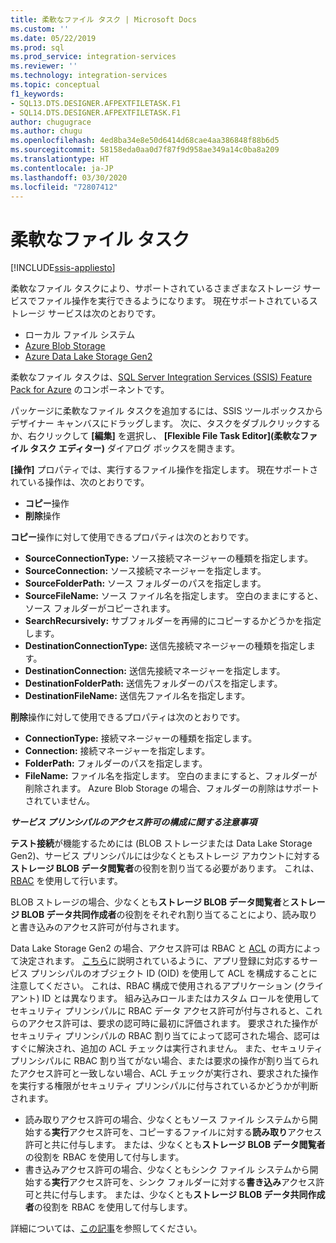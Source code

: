 ```yaml
---
title: 柔軟なファイル タスク | Microsoft Docs
ms.custom: ''
ms.date: 05/22/2019
ms.prod: sql
ms.prod_service: integration-services
ms.reviewer: ''
ms.technology: integration-services
ms.topic: conceptual
f1_keywords:
- SQL13.DTS.DESIGNER.AFPEXTFILETASK.F1
- SQL14.DTS.DESIGNER.AFPEXTFILETASK.F1
author: chugugrace
ms.author: chugu
ms.openlocfilehash: 4ed8ba34e8e50d6414d68cae4aa386848f88b6d5
ms.sourcegitcommit: 58158eda0aa0d7f87f9d958ae349a14c0ba8a209
ms.translationtype: HT
ms.contentlocale: ja-JP
ms.lasthandoff: 03/30/2020
ms.locfileid: "72807412"
---
```

# <a name="flexible-file-task"></a>柔軟なファイル タスク

[!INCLUDE[ssis-appliesto](../../includes/ssis-appliesto-ssvrpluslinux-asdb-asdw-xxx.md)]

柔軟なファイル タスクにより、サポートされているさまざまなストレージ サービスでファイル操作を実行できるようになります。
現在サポートされているストレージ サービスは次のとおりです。

- ローカル ファイル システム
- [Azure Blob Storage](https://azure.microsoft.com/services/storage/blobs/)
- [Azure Data Lake Storage Gen2](https://docs.microsoft.com/azure/storage/blobs/data-lake-storage-introduction)

柔軟なファイル タスクは、[SQL Server Integration Services (SSIS) Feature Pack for Azure](../../integration-services/azure-feature-pack-for-integration-services-ssis.md) のコンポーネントです。

パッケージに柔軟なファイル タスクを追加するには、SSIS ツールボックスからデザイナー キャンバスにドラッグします。 次に、タスクをダブルクリックするか、右クリックして **[編集]** を選択し、 **[Flexible File Task Editor]\(柔軟なファイル タスク エディター\)** ダイアログ ボックスを開きます。

**[操作]** プロパティでは、実行するファイル操作を指定します。
現在サポートされている操作は、次のとおりです。
- **コピー**操作
- **削除**操作

**コピー**操作に対して使用できるプロパティは次のとおりです。

- **SourceConnectionType:** ソース接続マネージャーの種類を指定します。
- **SourceConnection:** ソース接続マネージャーを指定します。
- **SourceFolderPath:** ソース フォルダーのパスを指定します。
- **SourceFileName:** ソース ファイル名を指定します。 空白のままにすると、ソース フォルダーがコピーされます。
- **SearchRecursively:** サブフォルダーを再帰的にコピーするかどうかを指定します。
- **DestinationConnectionType:** 送信先接続マネージャーの種類を指定します。
- **DestinationConnection:** 送信先接続マネージャーを指定します。
- **DestinationFolderPath:** 送信先フォルダーのパスを指定します。
- **DestinationFileName:** 送信先ファイル名を指定します。

**削除**操作に対して使用できるプロパティは次のとおりです。
- **ConnectionType:** 接続マネージャーの種類を指定します。
- **Connection:** 接続マネージャーを指定します。
- **FolderPath:** フォルダーのパスを指定します。
- **FileName:** ファイル名を指定します。 空白のままにすると、フォルダーが削除されます。 Azure Blob Storage の場合、フォルダーの削除はサポートされていません。

***サービス プリンシパルのアクセス許可の構成に関する注意事項***

**テスト接続**が機能するためには (BLOB ストレージまたは Data Lake Storage Gen2)、サービス プリンシパルには少なくともストレージ アカウントに対する**ストレージ BLOB データ閲覧者**の役割を割り当てる必要があります。
これは、[RBAC](https://docs.microsoft.com/azure/storage/common/storage-auth-aad-rbac-portal#assign-rbac-roles-using-the-azure-portal) を使用して行います。

BLOB ストレージの場合、少なくとも**ストレージ BLOB データ閲覧者**と**ストレージ BLOB データ共同作成者**の役割をそれぞれ割り当てることにより、読み取りと書き込みのアクセス許可が付与されます。

Data Lake Storage Gen2 の場合、アクセス許可は RBAC と [ACL](https://docs.microsoft.com/azure/storage/blobs/data-lake-storage-how-to-set-permissions-storage-explorer) の両方によって決定されます。
[こちら](https://docs.microsoft.com/azure/storage/blobs/data-lake-storage-access-control#how-do-i-set-acls-correctly-for-a-service-principal)に説明されているように、アプリ登録に対応するサービス プリンシパルのオブジェクト ID (OID) を使用して ACL を構成することに注意してください。
これは、RBAC 構成で使用されるアプリケーション (クライアント) ID とは異なります。
組み込みロールまたはカスタム ロールを使用してセキュリティ プリンシパルに RBAC データ アクセス許可が付与されると、これらのアクセス許可は、要求の認可時に最初に評価されます。
要求された操作がセキュリティ プリンシパルの RBAC 割り当てによって認可された場合、認可はすぐに解決され、追加の ACL チェックは実行されません。
また、セキュリティ プリンシパルに RBAC 割り当てがない場合、または要求の操作が割り当てられたアクセス許可と一致しない場合、ACL チェックが実行され、要求された操作を実行する権限がセキュリティ プリンシパルに付与されているかどうかが判断されます。

- 読み取りアクセス許可の場合、少なくともソース ファイル システムから開始する**実行**アクセス許可を、コピーするファイルに対する**読み取り**アクセス許可と共に付与します。 または、少なくとも**ストレージ BLOB データ閲覧者**の役割を RBAC を使用して付与します。
- 書き込みアクセス許可の場合、少なくともシンク ファイル システムから開始する**実行**アクセス許可を、シンク フォルダーに対する**書き込み**アクセス許可と共に付与します。 または、少なくとも**ストレージ BLOB データ共同作成者**の役割を RBAC を使用して付与します。

詳細については、[この記事](https://docs.microsoft.com/azure/storage/blobs/data-lake-storage-access-control)を参照してください。
